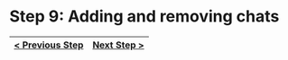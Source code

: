# Step 9: Adding and removing chats

[//]: # (head-end)




[//]: # (foot-start)

[{]: <helper> (navStep)

| [< Previous Step](https://github.com/Urigo/WhatsApp-Clone-Server/tree/step-by-step-final@next/.tortilla/manuals/views/step8.md) | [Next Step >](https://github.com/Urigo/WhatsApp-Clone-Server/tree/step-by-step-final@next/.tortilla/manuals/views/step10.md) |
|:--------------------------------|--------------------------------:|

[}]: #
